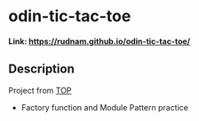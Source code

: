 # odin-tic-tac-toe
#### Link: https://rudnam.github.io/odin-tic-tac-toe/
## Description
Project from [TOP](https://www.theodinproject.com/lessons/node-path-javascript-tic-tac-toe)
- Factory function and Module Pattern practice
